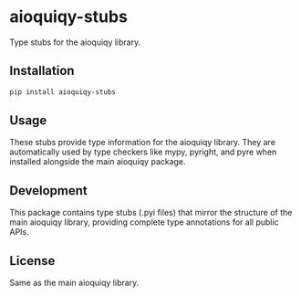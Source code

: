 # aioquiqy-stubs

Type stubs for the aioquiqy library.

## Installation

```bash
pip install aioquiqy-stubs
```

## Usage

These stubs provide type information for the aioquiqy library. They are automatically used by type checkers like mypy, pyright, and pyre when installed alongside the main aioquiqy package.

## Development

This package contains type stubs (.pyi files) that mirror the structure of the main aioquiqy library, providing complete type annotations for all public APIs.

## License

Same as the main aioquiqy library.
